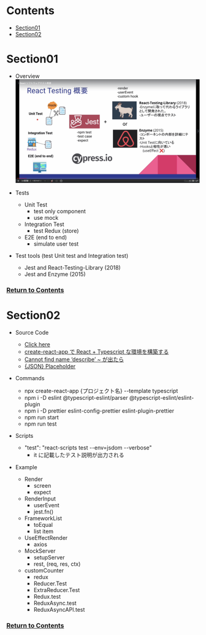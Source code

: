 <a id="contents"></a>

# Contents

- [Section01](#sec01)
- [Section02](#sec02)

<a id="sec01"></a>

# Section01

- Overview
  ![Image](../src/images/sec01/lesson01-01.png)

- Tests

  - Unit Test
    - test only component
    - use mock
  - Integration Test
    - test Redux (store)
  - E2E (end to end)
    - simulate user test

- Test tools (test Unit test and Integration test)
  - Jest and React-Testing-Library (2018)
  - Jest and Enzyme (2015)

### [Return to Contents](#contents)

<a id="sec02"></a>

# Section02

- Source Code
  - [Click here](https://github.com/GomaGoma676/react-testing-library-lesson/tree/master/src)
  - [create-react-app で React + Typescript な環境を構築する](https://qiita.com/sunnyG/items/05c2e9381d6ba2d9fccf)
  - [Cannot find name ‘describe’ ~ が出たら](https://meisoudev.com/jest-on-typescript/#:~:text=Cannot%20find%20name%20'describe'%20~,%E3%82%92%E8%BF%BD%E5%8A%A0%E3%81%99%E3%82%8C%E3%81%B0OK%E3%80%82)
  - [{JSON} Placeholder](https://jsonplaceholder.typicode.com/)
- Commands
  - npx create-react-app {プロジェクト名} --template typescript
  - npm i -D eslint @typescript-eslint/parser @typescript-eslint/eslint-plugin
  - npm i -D prettier eslint-config-prettier eslint-plugin-prettier
  - npm run start
  - npm run test
- Scripts

  - "test": "react-scripts test --env=jsdom --verbose"
    - it に記載したテスト説明が出力される

- Example
  - Render
    - screen
    - expect
  - RenderInput
    - userEvent
    - jest.fn()
  - FrameworkList
    - toEqual
    - list item
  - UseEffectRender
    - axios
  - MockServer
    - setupServer
    - rest, (req, res, ctx)
  - customCounter
    - redux
    - Reducer.Test
    - ExtraReducer.Test
    - Redux.test
    - ReduxAsync.test
    - ReduxAsyncAPI.test

### [Return to Contents](#contents)
